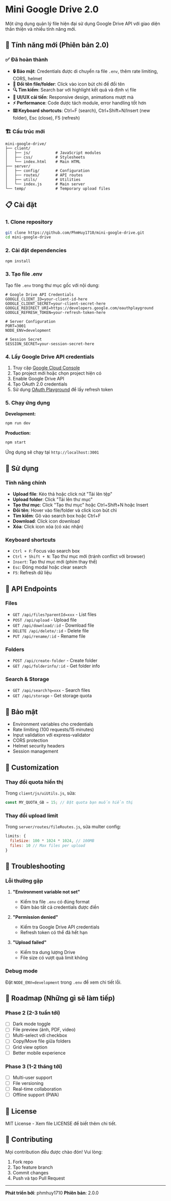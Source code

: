# Mini Google Drive 2.0

Một ứng dụng quản lý file hiện đại sử dụng Google Drive API với giao diện thân thiện và nhiều tính năng mới.

## 🚀 Tính năng mới (Phiên bản 2.0)

### ✅ Đã hoàn thành
- **🔒 Bảo mật**: Credentials được di chuyển ra file `.env`, thêm rate limiting, CORS, helmet
- **📁 Đổi tên file/folder**: Click vào icon bút chì để đổi tên
- **🔍 Tìm kiếm**: Search bar với highlight kết quả và định vị file
- **🎨 UI/UX cải tiến**: Responsive design, animations mượt mà
- **⚡ Performance**: Code được tách module, error handling tốt hơn
- **⌨️ Keyboard shortcuts**: Ctrl+F (search), Ctrl+Shift+N/Insert (new folder), Esc (close), F5 (refresh)

### 🏗️ Cấu trúc mới
```
mini-google-drive/
├── client/
│   ├── js/           # JavaScript modules
│   ├── css/          # Stylesheets  
│   └── index.html    # Main HTML
├── server/
│   ├── config/       # Configuration
│   ├── routes/       # API routes
│   ├── utils/        # Utilities
│   └── index.js      # Main server
└── temp/             # Temporary upload files
```

## 📋 Cài đặt

### 1. Clone repository
```bash
git clone https://github.com/PhmHuy1710/mini-google-drive.git
cd mini-google-drive
```

### 2. Cài đặt dependencies
```bash
npm install
```

### 3. Tạo file .env
Tạo file `.env` trong thư mục gốc với nội dung:

```env
# Google Drive API Credentials
GOOGLE_CLIENT_ID=your-client-id-here
GOOGLE_CLIENT_SECRET=your-client-secret-here
GOOGLE_REDIRECT_URI=https://developers.google.com/oauthplayground
GOOGLE_REFRESH_TOKEN=your-refresh-token-here

# Server Configuration
PORT=3001
NODE_ENV=development

# Session Secret
SESSION_SECRET=your-session-secret-here
```

### 4. Lấy Google Drive API credentials

1. Truy cập [Google Cloud Console](https://console.cloud.google.com/)
2. Tạo project mới hoặc chọn project hiện có
3. Enable Google Drive API
4. Tạo OAuth 2.0 credentials
5. Sử dụng [OAuth Playground](https://developers.google.com/oauthplayground) để lấy refresh token

### 5. Chạy ứng dụng

**Development:**
```bash
npm run dev
```

**Production:**
```bash
npm start
```

Ứng dụng sẽ chạy tại `http://localhost:3001`

## 🎯 Sử dụng

### Tính năng chính
- **Upload file**: Kéo thả hoặc click nút "Tải lên tệp"
- **Upload folder**: Click "Tải lên thư mục"  
- **Tạo thư mục**: Click "Tạo thư mục" hoặc Ctrl+Shift+N hoặc Insert
- **Đổi tên**: Hover vào file/folder và click icon bút chì
- **Tìm kiếm**: Gõ vào search box hoặc Ctrl+F
- **Download**: Click icon download
- **Xóa**: Click icon xóa (có xác nhận)

### Keyboard shortcuts
- `Ctrl + F`: Focus vào search box
- `Ctrl + Shift + N`: Tạo thư mục mới (tránh conflict với browser)
- `Insert`: Tạo thư mục mới (phím thay thế)
- `Esc`: Đóng modal hoặc clear search
- `F5`: Refresh dữ liệu

## 🔧 API Endpoints

### Files
- `GET /api/files?parentId=xxx` - List files
- `POST /api/upload` - Upload file
- `GET /api/download/:id` - Download file
- `DELETE /api/delete/:id` - Delete file
- `PUT /api/rename/:id` - Rename file

### Folders
- `POST /api/create-folder` - Create folder
- `GET /api/folderinfo/:id` - Get folder info

### Search & Storage
- `GET /api/search?q=xxx` - Search files
- `GET /api/storage` - Get storage quota

## 🔐 Bảo mật

- Environment variables cho credentials
- Rate limiting (100 requests/15 minutes)
- Input validation với express-validator
- CORS protection
- Helmet security headers
- Session management

## 🎨 Customization

### Thay đổi quota hiển thị
Trong `client/js/uiUtils.js`, sửa:
```javascript
const MY_QUOTA_GB = 15; // Đặt quota bạn muốn hiển thị
```

### Thay đổi upload limit
Trong `server/routes/fileRoutes.js`, sửa multer config:
```javascript
limits: {
  fileSize: 100 * 1024 * 1024, // 100MB
  files: 10 // Max files per upload
}
```

## 🐛 Troubleshooting

### Lỗi thường gặp

1. **"Environment variable not set"**
   - Kiểm tra file `.env` có đúng format
   - Đảm bảo tất cả credentials được điền

2. **"Permission denied"**
   - Kiểm tra Google Drive API credentials
   - Refresh token có thể đã hết hạn

3. **"Upload failed"**
   - Kiểm tra dung lượng Drive
   - File size có vượt quá limit không

### Debug mode
Đặt `NODE_ENV=development` trong `.env` để xem chi tiết lỗi.

## 🚧 Roadmap (Những gì sẽ làm tiếp)

### Phase 2 (2-3 tuần tới)
- [ ] Dark mode toggle
- [ ] File preview (ảnh, PDF, video)
- [ ] Multi-select với checkbox
- [ ] Copy/Move file giữa folders
- [ ] Grid view option
- [ ] Better mobile experience

### Phase 3 (1-2 tháng tới)  
- [ ] Multi-user support
- [ ] File versioning
- [ ] Real-time collaboration
- [ ] Offline support (PWA)

## 📄 License

MIT License - Xem file LICENSE để biết thêm chi tiết.

## 🤝 Contributing

Mọi contribution đều được chào đón! Vui lòng:
1. Fork repo
2. Tạo feature branch
3. Commit changes
4. Push và tạo Pull Request

---

**Phát triển bởi**: phmhuy1710
**Phiên bản**: 2.0.0  
